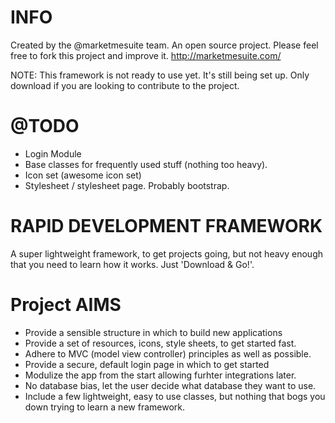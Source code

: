 INFO
====

Created by the @marketmesuite team. An open source project. Please feel free to fork this project and improve it.
http://marketmesuite.com/

NOTE: This framework is not ready to use yet. It's still being set up. Only download if you are looking to contribute to the project.

@TODO
=====
- Login Module
- Base classes for frequently used stuff (nothing too heavy).
- Icon set (awesome icon set)
- Stylesheet / stylesheet page. Probably bootstrap.

RAPID DEVELOPMENT FRAMEWORK
===========================

A super lightweight framework, to get projects going, but not heavy enough that you need to learn how it works.
Just 'Download & Go!'.


Project AIMS
============

- Provide a sensible structure in which to build new applications
- Provide a set of resources, icons, style sheets, to get started fast.
- Adhere to MVC (model view controller) principles as well as possible.
- Provide a secure, default login page in which to get started
- Modulize the app from the start allowing furhter integrations later.
- No database bias, let the user decide what database they want to use.
- Include a few lightweight, easy to use classes, but nothing that bogs you down trying to learn a new framework.